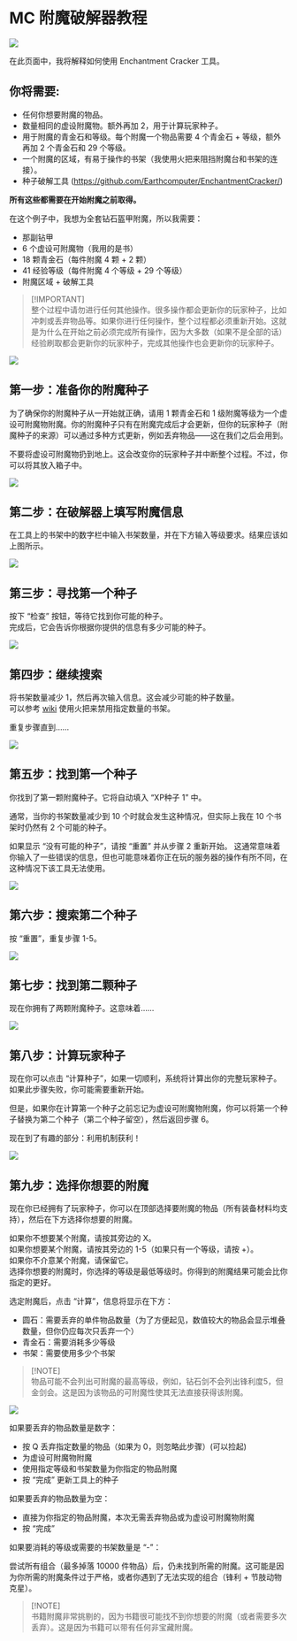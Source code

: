 # MC 附魔破解器教程

![](./img/RckQcaF.png)

在此页面中，我将解释如何使用 Enchantment Cracker 工具。

## 你将需要:

- 任何你想要附魔的物品。
- 数量相同的虚设附魔物。额外再加 2，用于计算玩家种子。
- 用于附魔的青金石和等级。每个附魔一个物品需要 4 个青金石 + 等级，额外再加 2 个青金石和 29 个等级。
- 一个附魔的区域，有易于操作的书架（我使用火把来阻挡附魔台和书架的连接）。
- 种子破解工具 (https://github.com/Earthcomputer/EnchantmentCracker/)

**所有这些都需要在开始附魔之前取得。**

在这个例子中，我想为全套钻石盔甲附魔，所以我需要：

- 那副钻甲
- 6 个虚设可附魔物（我用的是书）
- 18 颗青金石（每件附魔 4 颗 + 2 颗）
- 41 经验等级（每件附魔 4 个等级 + 29 个等级）
- 附魔区域 + 破解工具

> [!IMPORTANT]\
> 整个过程中请勿进行任何其他操作。很多操作都会更新你的玩家种子，比如冲刺或丢弃物品等。如果你进行任何操作，整个过程都必须重新开始。这就是为什么在开始之前必须完成所有操作，因为大多数（如果不是全部的话）经验刷取都会更新你的玩家种子，完成其他操作也会更新你的玩家种子。

![](./img/0.png)

## 第一步：准备你的附魔种子

为了确保你的附魔种子从一开始就正确，请用 1 颗青金石和 1 级附魔等级为一个虚设可附魔物附魔。你的附魔种子只有在附魔完成后才会更新，但你的玩家种子（附魔种子的来源）可以通过多种方式更新，例如丢弃物品——这在我们之后会用到。

不要将虚设可附魔物扔到地上。这会改变你的玩家种子并中断整个过程。不过，你可以将其放入箱子中。

![](./img/1.png)

## 第二步：在破解器上填写附魔信息

在工具上的书架中的数字栏中输入书架数量，并在下方输入等级要求。结果应该如上图所示。

![](./img/2.png)

## 第三步：寻找第一个种子

按下 “检查” 按钮，等待它找到你可能的种子。\
完成后，它会告诉你根据你提供的信息有多少可能的种子。

![](./img/3.png)

## 第四步：继续搜索

将书架数量减少 1，然后再次输入信息。这会减少可能的种子数量。\
可以参考 [wiki](https://minecraft.wiki/w/Enchanting_mechanics#Selecting_an_enchantment_level) 使用火把来禁用指定数量的书架。

重复步骤直到……

![](./img/4.png)

## 第五步：找到第一个种子

你找到了第一颗附魔种子。它将自动填入 “XP种子 1” 中。

通常，当你的书架数量减少到 10 个时就会发生这种情况，但实际上我在 10 个书架时仍然有 2 个可能的种子。

如果显示 “没有可能的种子”，请按 “重置” 并从步骤 2 重新开始。
这通常意味着你输入了一些错误的信息，但也可能意味着你正在玩的服务器的操作有所不同，在这种情况下该工具无法使用。

![](./img/5.png)

## 第六步：搜索第二个种子

按 “重置”，重复步骤 1-5。

![](./img/6.png)

## 第七步：找到第二颗种子

现在你拥有了两颗附魔种子。这意味着……

![](./img/7.png)

## 第八步：计算玩家种子

现在你可以点击 “计算种子”，如果一切顺利，系统将计算出你的完整玩家种子。\
如果此步骤失败，你可能需要重新开始。

但是，如果你在计算第一个种子之前忘记为虚设可附魔物附魔，你可以将第一个种子替换为第二个种子（第二个种子留空），然后返回步骤 6。

现在到了有趣的部分：利用机制获利！

![](./img/8.png)

## 第九步：选择你想要的附魔

现在你已经拥有了玩家种子，你可以在顶部选择要附魔的物品（所有装备材料均支持），然后在下方选择你想要的附魔。

如果你不想要某个附魔，请按其旁边的 X。\
如果你想要某个附魔，请按其旁边的 1-5（如果只有一个等级，请按 +）。\
如果你不介意某个附魔，请保留它。\
选择你想要的附魔时，你选择的等级是最低等级时。你得到的附魔结果可能会比你指定的更好。

选定附魔后，点击 “计算”，信息将显示在下方：

- 圆石：需要丢弃的单件物品数量（为了方便起见，数值较大的物品会显示堆叠数量，但你仍应每次只丢弃一个）
- 青金石：需要消耗多少等级
- 书架：需要使用多少个书架

> [!NOTE]\
> 物品可能不会列出可附魔的最高等级，例如，钻石剑不会列出锋利度5，但金剑会。这是因为该物品的可附魔性使其无法直接获得该附魔。

![](./img/9.png)

如果要丢弃的物品数量是数字：

- 按 Q 丢弃指定数量的物品（如果为 0，则忽略此步骤）(可以捡起)
- 为虚设可附魔物附魔
- 使用指定等级和书架数量为你指定的物品附魔
- 按 “完成” 更新工具上的种子

如果要丢弃的物品数量为空：

- 直接为你指定的物品附魔，本次无需丢弃物品或为虚设可附魔物附魔
- 按 “完成”

如果要消耗的等级或需要的书架数量是 “-”：

尝试所有组合（最多掉落 10000 件物品）后，仍未找到所需的附魔。这可能是因为你所需的附魔条件过于严格，或者你遇到了无法实现的组合（锋利 + 节肢动物克星）。

> [!NOTE]\
> 书籍附魔非常挑剔的，因为书籍很可能找不到你想要的附魔（或者需要多次丢弃）。这是因为书籍可以带有任何非宝藏附魔。
